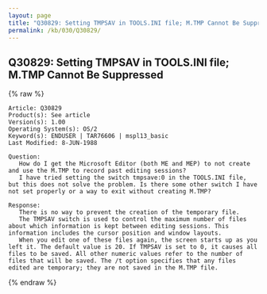 ```yaml
---
layout: page
title: "Q30829: Setting TMPSAV in TOOLS.INI file; M.TMP Cannot Be Suppressed"
permalink: /kb/030/Q30829/
---
```


## Q30829: Setting TMPSAV in TOOLS.INI file; M.TMP Cannot Be Suppressed

{% raw %}

	Article: Q30829
	Product(s): See article
	Version(s): 1.00
	Operating System(s): OS/2
	Keyword(s): ENDUSER | TAR76606 | mspl13_basic
	Last Modified: 8-JUN-1988
	
	Question:
	   How do I get the Microsoft Editor (both ME and MEP) to not create
	and use the M.TMP to record past editing sessions?
	   I have tried setting the switch tmpsave:0 in the TOOLS.INI file,
	but this does not solve the problem. Is there some other switch I have
	not set properly or a way to exit without creating M.TMP?
	
	Response:
	   There is no way to prevent the creation of the temporary file.
	   The TMPSAV switch is used to control the maximum number of files
	about which information is kept between editing sessions. This
	information includes the cursor position and window layouts.
	   When you edit one of these files again, the screen starts up as you
	left it. The default value is 20. If TMPSAV is set to 0, it causes all
	files to be saved. All other numeric values refer to the number of
	files that will be saved. The /t option specifies that any files
	edited are temporary; they are not saved in the M.TMP file.

{% endraw %}
